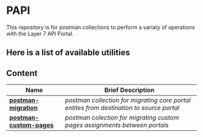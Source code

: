 # PAPI
This repository is for postman collections to perform a variaty of operations with the Layer 7 API Portal. 

## Here is a list of available utilities
## Content

Name | Brief Description
----- | -----------------
[**postman-migration**](./postman-migration) | *postman collection for migrating core portal entites from destination to source portal*
[**postman-custom-pages**](./postman-custom-pages) | *postman colection for migrating custom pages assignments between portals*
